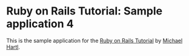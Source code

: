 # Ruby on Rails Tutorial:  Sample application 4

This is the sample application for the [Ruby on Rails Tutorial](http://railstutorial.org/) by [Michael Hartl](http://michaelhartl.com/).